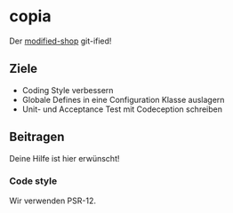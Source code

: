 # copia

Der [modified-shop](https://www.modified-shop.org) git-ified!

## Ziele
- Coding Style verbessern
- Globale Defines in eine Configuration Klasse auslagern
- Unit- und Acceptance Test mit Codeception schreiben

## Beitragen

Deine Hilfe ist hier erwünscht!

### Code style
Wir verwenden PSR-12.
